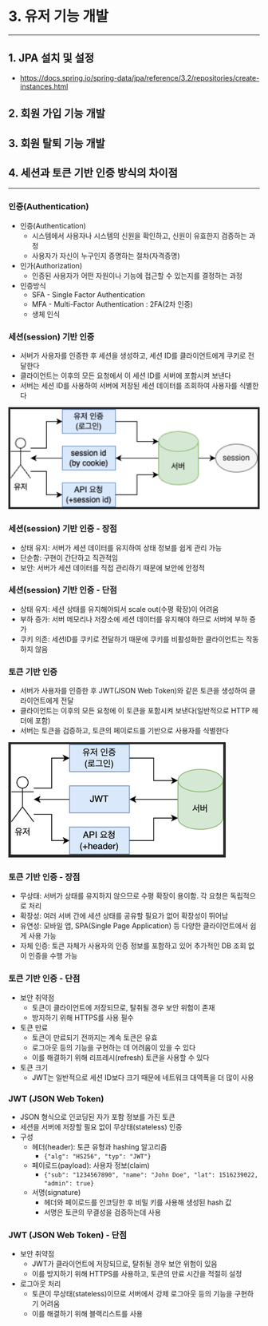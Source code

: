 # 3. 유저 기능 개발

---

## 1. JPA 설치 및 설정

- https://docs.spring.io/spring-data/jpa/reference/3.2/repositories/create-instances.html

## 2. 회원 가입 기능 개발

## 3. 회원 탈퇴 기능 개발

## 4. 세션과 토큰 기반 인증 방식의 차이점

---

### 인증(Authentication)

- 인증(Authentication)
  - 시스템에서 사용자나 시스템의 신원을 확인하고, 신원이 유효한지 검증하는 과정
  - 사용자가 자신이 누구인지 증명하는 절차(자격증명)
- 인가(Authorization)
  - 인증된 사용자가 어떤 자원이나 기능에 접근할 수 있는지를 결정하는 과정
- 인증방식
  - SFA - Single Factor Authentication
  - MFA - Multi-Factor Authentication : 2FA(2차 인증)
  - 생체 인식

### 세션(session) 기반 인증

- 서버가 사용자를 인증한 후 세션을 생성하고, 세션 ID를 클라이언트에게 쿠키로 전달한다
- 클라이언트는 이후의 모든 요청에서 이 세션 ID를 서버에 포함시켜 보낸다
- 서버는 세션 ID를 사용하여 서버에 저장된 세션 데이터를 조회하여 사용자를 식별한다

![세션(session) 기반 인증](assets/img7.png)

### 세션(session) 기반 인증 - 장점

- 상태 유지: 서버가 세션 데이터를 유지하여 상태 정보를 쉽게 관리 가능
- 단순함: 구현이 간단하고 직관적임
- 보안: 서버가 세션 데이터를 직접 관리하기 때문에 보안에 안정적

### 세션(session) 기반 인증 - 단점

- 상태 유지: 세션 상태를 유지해야되서 scale out(수평 확장)이 어려움
- 부하 증가: 서버 메모리나 저장소에 세션 데이터를 유지해야 하므로 서버에 부하 증가
- 쿠키 의존: 세션ID를 쿠키로 전달하기 때문에 쿠키를 비활성화한 클라이언트는 작동하지 않음

### 토큰 기반 인증

- 서버가 사용자를 인증한 후 JWT(JSON Web Token)와 같은 토큰을 생성하여 클라이언트에게 전달
- 클라이언트는 이후의 모든 요청에 이 토큰을 포함시켜 보낸다(일반적으로 HTTP 헤더에 포함)
- 서버는 토큰을 검증하고, 토큰의 페이로드를 기반으로 사용자를 식별한다

![토큰 기반 인증](assets/img8.png)

### 토큰 기반 인증 - 장점

- 무상태: 서버가 상태를 유지하지 않으므로 수평 확장이 용이함. 각 요청은 독립적으로 처리
- 확장성: 여러 서버 간에 세션 상태를 공유할 필요가 없어 확장성이 뛰어남
- 유연성: 모바일 앱, SPA(Single Page Application) 등 다양한 클라이언트에서 쉽게 사용 가능
- 자체 인증: 토큰 자체가 사용자의 인증 정보를 포함하고 있어 추가적인 DB 조회 없이 인증을 수행 가능

### 토큰 기반 인증 - 단점

- 보안 취약점
  - 토큰이 클라이언트에 저장되므로, 탈취될 경우 보안 위험이 존재
  - 방지하기 위해 HTTPS를 사용 필수
- 토큰 만료
  - 토큰이 만료되기 전까지는 계속 토큰은 유효
  - 로그아웃 등의 기능을 구현하는 데 어려움이 있을 수 있다
  - 이를 해결하기 위해 리프레시(refresh) 토큰을 사용할 수 있다
- 토큰 크기
  - JWT는 일반적으로 세션 ID보다 크기 때문에 네트워크 대역폭을 더 많이 사용

### JWT (JSON Web Token)

- JSON 형식으로 인코딩된 자가 포함 정보를 가진 토큰
- 세션을 서버에 저장할 필요 없이 무상태(stateless) 인증
- 구성
  - 헤더(header): 토큰 유형과 hashing 알고리즘
    - `{"alg": "HS256", "typ": "JWT"}`
  - 페이로드(payload): 사용자 정보(claim)
    - `{"sub": "1234567890", "name": "John Doe", "lat": 1516239022, "admin": true}`
  - 서명(signature)
    - 헤더와 페이로드를 인코딩한 후 비밀 키를 사용해 생성된 hash 값
    - 서명은 토큰의 무결성을 검증하는데 사용

### JWT (JSON Web Token) - 단점

- 보안 취약점
  - JWT가 클라이언트에 저장되므로, 탈취될 경우 보안 위험이 있음
  - 이를 방지하기 위해 HTTPS를 사용하고, 토큰의 만료 시간을 적절히 설정
- 로그아웃 처리
  - 토큰이 무상태(stateless)이므로 서버에서 강제 로그아웃 등의 기능을 구현하기 어려움
  - 이를 해결하기 위해 블랙리스트를 사용